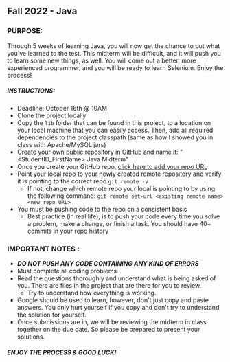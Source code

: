 ## Fall 2022 - Java


### PURPOSE:
Through 5 weeks of learning Java, you will now get the chance to put what you've learned to the test. This midterm will 
be difficult, and it will push you to learn some new things, as well. You will come out a better, more experienced
programmer, and you will be ready to learn Selenium. Enjoy the process!

##### INSTRUCTIONS:
- Deadline: October 16th @ 10AM
- Clone the project locally
- Copy the `lib` folder that can be found in this project, to a location on your local machine that you can easily access.
Then, add all required dependencies to the project classpath (same as how I showed you in class with Apache/MySQL jars)
- Create your own public repository in GitHub and name it: "<StudentID_FirstName> Java Midterm"
- Once you create your GitHub repo, [click here to add your repo URL](https://docs.google.com/spreadsheets/d/1G4MIoVKm72f0rt6OHWfEvDvpqn1pMiSrtGB_40LgheE/edit?usp=sharing)
- Point your local repo to your newly created remote repository and verify it is pointing to the correct repo 
`git remote -v` 
  - If not, change which remote repo your local is pointing to by using the following command: 
`git remote set-url <existing remote name> <new repo URL>`
- You must be pushing code to the repo on a consistent basis
  - Best practice (in real life), is to push your code every time you solve a problem, make a change, or finish a task.
  You should have 40+ commits in your repo history


### IMPORTANT NOTES :
- ***DO NOT PUSH ANY CODE CONTAINING ANY KIND OF ERRORS***
- Must complete all coding problems.
- Read the questions thoroughly and understand what is being asked of you. There are files in the project that are there for you to review. 
  - Try to understand how everything is working.
- Google should be used to learn, however, don't just copy and paste answers. You only hurt yourself if you copy and don't try
to understand the solution for yourself. 
- Once submissions are in, we will be reviewing the midterm in class together on the due date. So please be prepared to 
present your solutions.


#### ***ENJOY THE PROCESS & GOOD LUCK!***

